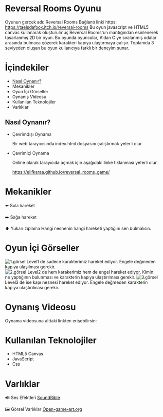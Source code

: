 # Reversal Rooms Oyunu 
Oyunun gerçek adı: Reversal Rooms Bağlantı linki https: https://taelsdafoox.itch.io/reversal-rooms 
Bu oyun javascript ve HTML5 canvas kullanarak oluşturulmuş Reversal Rooms'un mantığından esinlenerek tasarlanmış 2D bir oyun. Bu oyunda oyuncular, A'dan C ye sıralanmış odalar arasında bulmaca çözerek karakteri 
kapıya ulaştırmaya çalışır. Toplamda 3 seviyeden oluşan bu oyun kullanıcıya farklı bir deneyim sunar. 
# İçindekiler
 - [Nasıl Oynanır?](#nasıl-oynanır)
 - Mekanikler
 - Oyun İçi Görseller
 - Oynanış Videosu
 - Kullanılan Teknolojiler
 - Varlıklar
 ## Nasıl Oynanır?
- Çevrimdışı Oynama
 
  Bir web tarayıcısında index.html dosyasını çalıştırmak yeterli olur.
- Çevrimiçi Oynama
 
  Online olarak tarayıcıda açmak için aşağıdaki linke tıklanması yeterli olur.
  
  https://elifkaraa.github.io/reversal_rooms_game/
# Mekanikler
⬅️ Sola hareket

➡️ Sağa hareket

⬆️ Yukarı zıplama
Hangi nesnenin hangi hareketi yaptığını sen bulmalısın.  
# Oyun İçi Görseller
![1.görsel](assets/görsel/ekran_goruntusu1.png)
Level1 de sadece karakterimiz hareket ediyor. Engele değmeden kapıya ulaşılması gerekir.  
![2.görsel](assets/görsel/ekran_goruntusu2.png)
Level2 de hem karakerimiz hem de engel hareket ediyor. Kimin ne yaptığının bulunması ve karakterin kapıya ulaştırılması gerekir.
![3.görsel](assets/görsel/ekran_goruntusu3.png)
Level3 de ise kapı nesnesi hareket ediyor. Engele değmeden karakterin kapıya ulaştırılması gerekir.

# Oynanış Videosu 
Oynama videosuna alttaki linkten erişebilirsin:
# Kullanılan Teknolojiler
- HTML5 Canvas
- JavaScript
- Css

# Varlıklar
🔊 Ses Efektleri
[ SoundBible](https://soundbible.com/free-sound-effects-3.html)  

🖼️ Görsel Varlıklar
[Open-game-art.org](https://opengameart.org/content/)
